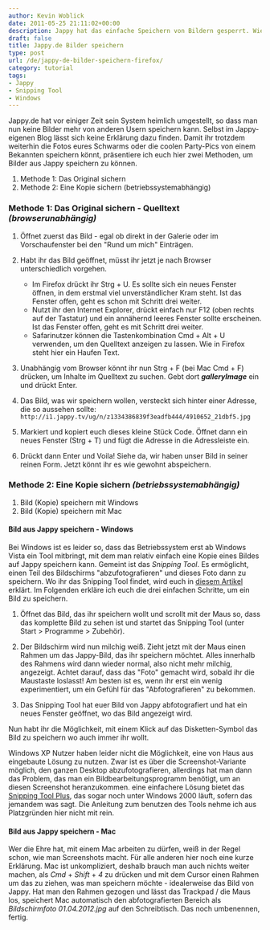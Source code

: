 ```yaml
---
author: Kevin Woblick
date: 2011-05-25 21:11:02+00:00
description: Jappy hat das einfache Speichern von Bildern gesperrt. Wie ihr trotzdem an die Bilder heran kommt erfahrt ihr hier.
draft: false
title: Jappy.de Bilder speichern
type: post
url: /de/jappy-de-bilder-speichern-firefox/
category: tutorial
tags:
- Jappy
- Snipping Tool
- Windows
---
```


Jappy.de hat vor einiger Zeit sein System heimlich umgestellt, so dass man nun keine Bilder mehr von anderen Usern speichern kann. Selbst im Jappy-eigenen Blog lässt sich keine Erklärung dazu finden. Damit ihr trotzdem weiterhin die Fotos eures Schwarms oder die coolen Party-Pics von einem Bekannten speichern könnt, präsentiere ich euch hier zwei Methoden, um Bilder aus Jappy speichern zu können.

1. Methode 1: Das Original sichern
2. Methode 2: Eine Kopie sichern (betriebssystemabhängig)


### Methode 1: Das Original sichern - Quelltext _(browserunabhängig)_

1. Öffnet zuerst das Bild - egal ob direkt in der Galerie oder im Vorschaufenster bei den "Rund um mich" Einträgen.

2. Habt ihr das Bild geöffnet, müsst ihr jetzt je nach Browser unterschiedlich vorgehen.
    * Im Firefox drückt ihr Strg + U. Es sollte sich ein neues Fenster öffnen, in dem erstmal viel unverständlicher Kram steht. Ist das Fenster offen, geht es schon mit Schritt drei weiter.
    * Nutzt ihr den Internet Explorer, drückt einfach nur F12 (oben rechts auf der Tastatur) und ein annähernd leeres Fenster sollte erscheinen. Ist das Fenster offen, geht es mit Schritt drei weiter.
    * Safarinutzer können die Tastenkombination Cmd + Alt + U verwenden, um den Quelltext anzeigen zu lassen. Wie in Firefox steht hier ein Haufen Text.

3. Unabhängig vom Browser könnt ihr nun Strg + F (bei Mac Cmd + F) drücken, um Inhalte im Quelltext zu suchen. Gebt dort _**galleryImage**_ ein und drückt Enter.

4. Das Bild, was wir speichern wollen, versteckt sich hinter einer Adresse, die so aussehen sollte:  
    `http://i1.jappy.tv/ug/n/z1334386839f3eadfb444/4910652_21dbf5.jpg`

5. Markiert und kopiert euch dieses kleine Stück Code. Öffnet dann ein neues Fenster (Strg + T) und fügt die Adresse in die Adressleiste ein.

6. Drückt dann Enter und Voila! Siehe da, wir haben unser Bild in seiner reinen Form. Jetzt könnt ihr es wie gewohnt abspeichern.


### Methode 2: Eine Kopie sichern _(betriebssystemabhängig)_

1. Bild (Kopie) speichern mit Windows
2. Bild (Kopie) speichern mit Mac


#### Bild aus Jappy speichern - Windows

Bei Windows ist es leider so, dass das Betriebssystem erst ab Windows Vista ein Tool mitbringt, mit dem man relativ einfach eine Kopie eines Bildes auf Jappy speichern kann. Gemeint ist das _Snipping Tool_. Es ermöglicht, einen Teil des Bildschirms "abzufotografieren" und dieses Foto dann zu speichern. Wo ihr das Snipping Tool findet, wird euch in [diesem Artikel](http://www.pctipp.ch/praxishilfe/kummerkasten/windowsvista/46785/vista_wo_ist_das_snipping_tool.html) erklärt. Im Folgenden erkläre ich euch die drei einfachen Schritte, um ein Bild zu speichern.

1. Öffnet das Bild, das ihr speichern wollt und scrollt mit der Maus so, dass das komplette Bild zu sehen ist und startet das Snipping Tool (unter Start > Programme > Zubehör).

2. Der Bildschirm wird nun milchig weiß. Zieht jetzt mit der Maus einen Rahmen um das Jappy-Bild, das ihr speichern möchtet. Alles innerhalb des Rahmens wird dann wieder normal, also nicht mehr milchig, angezeigt. Achtet darauf, dass das "Foto" gemacht wird, sobald ihr die Maustaste loslasst! Am besten ist es, wenn ihr erst ein wenig experimentiert, um ein Gefühl für das "Abfotografieren" zu bekommen.

3. Das Snipping Tool hat euer Bild von Jappy abfotografiert und hat ein neues Fenster geöffnet, wo das Bild angezeigt wird.

Nun habt ihr die Möglichkeit, mit einem Klick auf das Disketten-Symbol das Bild zu speichern wo auch immer ihr wollt.

Windows XP Nutzer haben leider nicht die Möglichkeit, eine von Haus aus eingebaute Lösung zu nutzen. Zwar ist es über die Screenshot-Variante möglich, den ganzen Desktop abzufotografieren, allerdings hat man dann das Problem, das man ein Bildbearbeitungsprogramm benötigt, um an diesen Screenshot heranzukommen. eine einfachere Lösung bietet das [Snipping Tool Plus](http://www.chip.de/downloads/Snipping-Tool-Plus_47471201.html), das sogar noch unter Windows 2000 läuft, sofern das jemandem was sagt. Die Anleitung zum benutzen des Tools nehme ich aus Platzgründen hier nicht mit rein.


#### Bild aus Jappy speichern - Mac

Wer die Ehre hat, mit einem Mac arbeiten zu dürfen, weiß in der Regel schon, wie man Screenshots macht. Für alle anderen hier noch eine kurze Erklärung. Mac ist unkompliziert, deshalb brauch man auch nichts weiter machen, als _Cmd_ + _Shift_ + _4_ zu drücken und mit dem Cursor einen Rahmen um das zu ziehen, was man speichern möchte - idealerweise das Bild von Jappy. Hat man den Rahmen gezogen und lässt das Trackpad / die Maus los, speichert Mac automatisch den abfotografierten Bereich als _Bildschirmfoto 01.04.2012.jpg_ auf den Schreibtisch. Das noch umbenennen, fertig.
